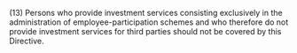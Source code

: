 (13) Persons who provide investment services consisting exclusively in the administration of employee-participation schemes and who therefore do not provide investment services for third parties should not be covered by this Directive.